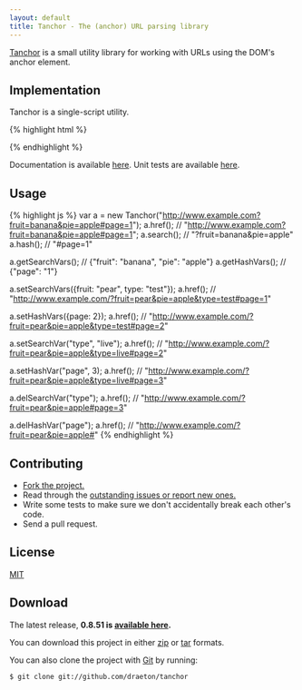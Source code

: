 ```yaml
---
layout: default
title: Tanchor - The (anchor) URL parsing library
---
```


<section id="main" role="main">

[Tanchor](http://github.com/draeton/tanchor/) is a small utility library for working with URLs using the DOM's anchor element.


## Implementation

Tanchor is a single-script utility.

{% highlight html %}
<script src="js/tanchor-0.8.51-min.js"></script>
{% endhighlight %}

Documentation is available [here](http://draeton.github.com/tanchor/tanchor/docs/tanchor.html). Unit tests are available
[here](http://draeton.github.com/tanchor/tanchor/tests/).


## Usage

{% highlight js %}
var a = new Tanchor("http://www.example.com?fruit=banana&pie=apple#page=1");
a.href();   // "http://www.example.com?fruit=banana&pie=apple#page=1";
a.search(); // "?fruit=banana&pie=apple"
a.hash();   // "#page=1"

a.getSearchVars(); // {"fruit": "banana", "pie": "apple"}
a.getHashVars();   // {"page": "1"}

a.setSearchVars({fruit: "pear", type: "test"});
a.href(); // "http://www.example.com/?fruit=pear&pie=apple&type=test#page=1"

a.setHashVars({page: 2});
a.href(); // "http://www.example.com/?fruit=pear&pie=apple&type=test#page=2"

a.setSearchVar("type", "live");
a.href(); // "http://www.example.com/?fruit=pear&pie=apple&type=live#page=2"

a.setHashVar("page", 3);
a.href(); // "http://www.example.com/?fruit=pear&pie=apple&type=live#page=3"

a.delSearchVar("type");
a.href(); // "http://www.example.com/?fruit=pear&pie=apple#page=3"

a.delHashVar("page");
a.href(); // "http://www.example.com/?fruit=pear&pie=apple#"
{% endhighlight %}


## Contributing

* [Fork the project.](https://github.com/draeton/tanchor)
* Read through the [outstanding issues or report new ones.](https://github.com/draeton/tanchor/issues)
* Write some tests to make sure we don't accidentally break each other's code.
* Send a pull request.


## License

[MIT](https://raw.github.com/draeton/tanchor/master/LICENSE)


## Download

The latest release, **0.8.51 is [available here](http://draeton.github.com/tanchor/tanchor/dist/tanchor-0.8.51.zip).**

You can download this project in either [zip](https://github.com/draeton/tanchor/zipball/master)
or [tar](https://github.com/draeton/tanchor/tarball/master) formats.

You can also clone the project with [Git](http://git-scm.com) by running:

    $ git clone git://github.com/draeton/tanchor

</section>